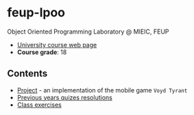 # feup-lpoo
Object Oriented Programming Laboratory @ MIEIC, FEUP

- [University course web page](https://sigarra.up.pt/feup/pt/ucurr_geral.ficha_uc_view?pv_ocorrencia_id=436442)
- **Course grade**: 18

## Contents

- [Project](classes) - an implementation of the mobile game `Voyd Tyrant`
- [Previous years quizes resolutions](quizes)
- [Class exercises](tps)
